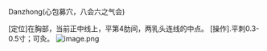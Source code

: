 Danzhong(心包募穴，八会六之气会)

[定位]在胸部，当前正中线上，平第4肋间，两乳头连线的中点。 
[操作].平刺0.3-0.5寸；可灸。
![image.png](https://picgo18719498306.oss-cn-guangzhou.aliyuncs.com/20250424005714862.png)
